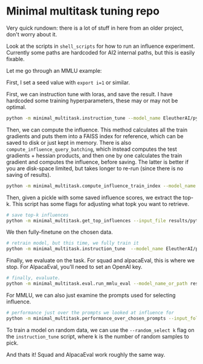 # Minimal multitask tuning repo

Very quick rundown: there is a lot of stuff in here from an older project, don't worry about it.

Look at the scripts in `shell_scripts` for how to run an influence experiment. Currently some paths are hardcoded for AI2 internal paths, but this is easily fixable.

Let me go through an MMLU example:

First, I set a seed value with `export i=1` or similar.

First, we can instruction tune with loras, and save the result. I have hardcoded some training hyperparameters, these may or may not be optimal.
```bash
python -m minimal_multitask.instruction_tune --model_name EleutherAI/pythia-70m --lora_rank 1 --save_dir results/pythia_70m/lora_test_${i}
```

Then, we can compute the influence. This method calculates all the train gradients and puts them into a FAISS index for reference, which can be saved to disk or just kept in memory. There is also `compute_influence_query_batching`, which instead computes the test gradients + hessian products, and then one by one calculates the train gradient and computes the influence, before saving. The latter is better if you are disk-space limited, but takes longer to re-run (since there is no saving of results).
```bash
python -m minimal_multitask.compute_influence_train_index --model_name results/pythia_70m/lora_test_${i} --top_k 1000 --instance_to_influences results/pythia_70m/lora_test_top_1000_influences_${i}.pkl --seed $i --eval_dataset mmlu --index_path index_${i}.faiss --save_index
```

Then, given a pickle with some saved influence scores, we extract the top-k. This script has some flags for adjusting what topk you want to retrieve.
```bash
# save top-k influences
python -m minimal_multitask.get_top_influences --input_file results/pythia_70m/lora_test_top_1000_influences_${i}.pkl --output_file results/pythia_70m/lora_saved_instances_${i}.json
```

We then fully-finetune on the chosen data.
```bash
# retrain model, but this time, we fully train it
python -m minimal_multitask.instruction_tune  --model_name EleutherAI/pythia-70m --saved_instances results/pythia_70m/lora_saved_instances_${i}.json --save_dir results/pythia_70m/lora_influence_test_${i} --use_fast_tokenizer
```

Finally, we evaluate on the task. For squad and alpacaEval, this is where we stop. For AlpacaEval, you'll need to set an OpenAI key.
```bash
# finally, evaluate.
python -m minimal_multitask.eval.run_mmlu_eval --model_name_or_path results/pythia_70m/lora_influence_test_${i} --save_dir results/pythia_70m/lora_mmlu_results_${i} --eval_batch_size 4 --use_chat_format
```

For MMLU, we can also just examine the prompts used for selecting influence.
```bash
# performance just over the prompts we looked at influence for
python -m minimal_multitask.performance_over_chosen_prompts --input_folder results/pythia_70m/lora_mmlu_results_${i}
```

To train a model on random data, we can use the `--random_select k` flag on the `instruction_tune` script, where k is the number of random samples to pick.

And thats it! Squad and AlpacaEval work roughly the same way.

